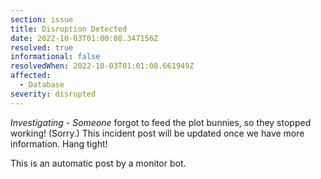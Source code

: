 ```yaml
---
section: issue
title: Disruption Detected
date: 2022-10-03T01:00:08.347156Z
resolved: true
informational: false
resolvedWhen: 2022-10-03T01:01:08.661949Z
affected:
  - Database
severity: disrupted
---
```

*Investigating* - _Someone_ forgot to feed the plot bunnies, so they stopped working! (Sorry.) This incident post will be updated once we have more information. Hang tight!

This is an automatic post by a monitor bot.
        